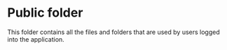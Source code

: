 # Public folder

This folder contains all the files and folders that are used by users logged into the application.
